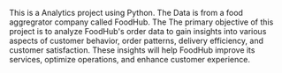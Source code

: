 This is a Analytics project using Python. The Data is from a food aggregrator company called FoodHub. The The primary objective of this project is to analyze FoodHub's order data to gain insights into various aspects of customer behavior, order patterns, delivery efficiency, and customer satisfaction. These insights will help FoodHub improve its services, optimize operations, and enhance customer experience.
